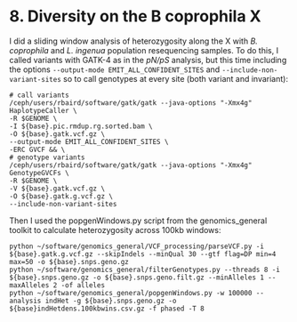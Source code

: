 # 8. Diversity on the B coprophila X

I did a sliding window analysis of heterozygosity along the X with _B. coprophila_ and _L. ingenua_ population resequencing samples. To do this, I called variants with GATK-4 as in the _pN/pS_ analysis, but this time including the options `--output-mode EMIT_ALL_CONFIDENT_SITES` and `--include-non-variant-sites` so to call genotypes at every site (both variant and invariant):

```
# call variants
/ceph/users/rbaird/software/gatk/gatk --java-options "-Xmx4g" HaplotypeCaller \
-R $GENOME \
-I ${base}.pic.rmdup.rg.sorted.bam \
-O ${base}.gatk.vcf.gz \
--output-mode EMIT_ALL_CONFIDENT_SITES \
-ERC GVCF && \
# genotype variants
/ceph/users/rbaird/software/gatk/gatk --java-options "-Xmx4g" GenotypeGVCFs \
-R $GENOME \
-V ${base}.gatk.vcf.gz \
-O ${base}.gatk.g.vcf.gz \
--include-non-variant-sites
```

Then I used the popgenWindows.py script from the genomics_general toolkit to calculate heterozygosity across 100kb windows:

```
python ~/software/genomics_general/VCF_processing/parseVCF.py -i ${base}.gatk.g.vcf.gz --skipIndels --minQual 30 --gtf flag=DP min=4 max=50 -o ${base}.snps.geno.gz
python ~/software/genomics_general/filterGenotypes.py --threads 8 -i ${base}.snps.geno.gz -o ${base}.snps.geno.filt.gz --minAlleles 1 --maxAlleles 2 -of alleles
python ~/software/genomics_general/popgenWindows.py -w 100000 --analysis indHet -g ${base}.snps.geno.gz -o ${base}indHetdens.100kbwins.csv.gz -f phased -T 8
```